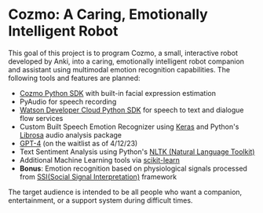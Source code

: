 # Cozmo: A Caring, Emotionally Intelligent Robot

This goal of this project is to program Cozmo, a small, interactive robot developed by Anki, into a caring, emotionally intelligent robot companion and assistant using multimodal emotion recognition capabilities. The following tools and features are planned: 

  * [Cozmo Python SDK](http://cozmosdk.anki.com/docs/index.html) with built-in facial expression estimation
  * PyAudio for speech recording
  * [Watson Developer Cloud Python SDK](https://github.com/watson-developer-cloud/python-sdk) for speech to text and dialogue flow services
  * Custom Built Speech Emotion Recognizer using [Keras](https://keras.io/about/library) and Python's [Librosa](https://librosa.org/doc/latest/index.html) audio analysis package
  * [GPT-4](https://openai.com/product/gpt-4) (on the waitlist as of 4/12/23)
  * Text Sentiment Analysis using Python's [NLTK (Natural Language Toolkit)](https://www.nltk.org/)
  * Additional Machine Learning tools via [scikit-learn](https://scikit-learn.org/stable/)
  * **Bonus**: Emotion recognition based on physiological signals processed from [SSI(Social Signal Interpretation)](https://github.com/hcmlab/ssi) framework

The target audience is intended to be all people who want a companion, entertainment, or a support system during difficult times.
